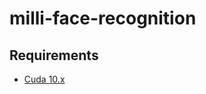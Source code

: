 # milli-face-recognition

## Requirements
- [Cuda 10.x](https://developer.nvidia.com/cuda-downloads)
